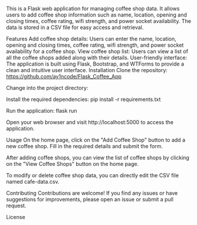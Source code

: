 This is a Flask web application for managing coffee shop data. It allows users to add coffee shop information such as name, location, opening and closing times, coffee rating, wifi strength, and power socket availability. The data is stored in a CSV file for easy access and retrieval.

Features
Add coffee shop details: Users can enter the name, location, opening and closing times, coffee rating, wifi strength, and power socket availability for a coffee shop.
View coffee shop list: Users can view a list of all the coffee shops added along with their details.
User-friendly interface: The application is built using Flask, Bootstrap, and WTForms to provide a clean and intuitive user interface.
Installation
Clone the repository: https://github.com/ay1ncode/Flask_Coffee_App

Change into the project directory:

Install the required dependencies: pip install -r requirements.txt

Run the application: flask run

Open your web browser and visit http://localhost:5000 to access the application.

Usage
On the home page, click on the "Add Coffee Shop" button to add a new coffee shop. Fill in the required details and submit the form.

After adding coffee shops, you can view the list of coffee shops by clicking on the "View Coffee Shops" button on the home page.

To modify or delete coffee shop data, you can directly edit the CSV file named cafe-data.csv.

Contributing
Contributions are welcome! If you find any issues or have suggestions for improvements, please open an issue or submit a pull request.

License